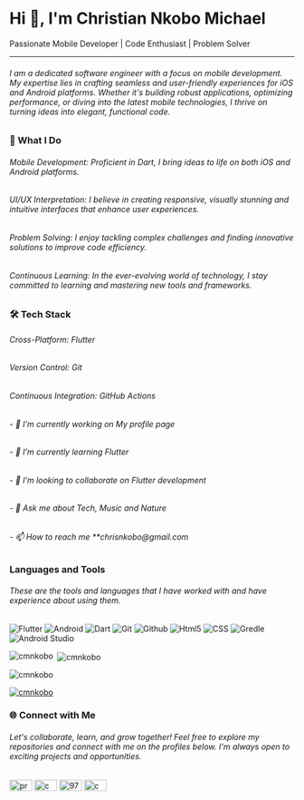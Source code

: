 <h1>Hi 👋, I'm Christian Nkobo Michael</h1> Passionate Mobile Developer | Code Enthusiast | Problem Solver
<hr>
<h6>I am a dedicated software engineer with a focus on mobile development. My expertise lies in crafting seamless and user-friendly experiences for iOS and Android platforms. Whether it's building robust applications, optimizing performance, or diving into the latest mobile technologies, I thrive on turning ideas into elegant, functional code.</h6>

<h3>🚀 What I Do</h3>
<h6>Mobile Development: Proficient in Dart, I bring ideas to life on both iOS and Android platforms.</h6>
<h6>UI/UX Interpretation: I believe in creating responsive, visually stunning and intuitive interfaces that enhance user experiences.</h6>
<h6>Problem Solving: I enjoy tackling complex challenges and finding innovative solutions to improve code efficiency.</h6>
<h6>Continuous Learning: In the ever-evolving world of technology, I stay committed to learning and mastering new tools and frameworks.</h6>

<h3>🛠️ Tech Stack</h3>
<h6>Cross-Platform: Flutter</h6>
<h6>Version Control: Git </h6>
<h6>Continuous Integration: GitHub Actions </h6>


<h6>- 🔭 I’m currently working on My profile page </h6>
<h6>- 🌱 I’m currently learning Flutter</h6>
<h6>- 👯 I’m looking to collaborate on Flutter development </h6>
<h6>- 💬 Ask me about Tech, Music and Nature</h6>
<h6>- 📫 How to reach me **chrisnkobo@gmail.com</h6>
<h3> Languages and Tools </h3> 
<h6>These are the tools and languages that I have worked with and have experience about using them.</h6> 

<div align = "left">
<img src = "https://camo.githubusercontent.com/911ede54f56a4e44cb4cc97a9799b0e7c1d25aac48e20a380b684b5c48a4ad47/68747470733a2f2f696d672e736869656c64732e696f2f62616467652f2d466c75747465722d3333333333333f7374796c653d666c6174266c6f676f3d666c7574746572" alt = "Flutter" /> 

<img src = "https://camo.githubusercontent.com/b6411077bf9d3807ec7b4b7f126207a0e34f704baf59da509863c9c2ca05354f/68747470733a2f2f696d672e736869656c64732e696f2f62616467652f2d416e64726f69642d3333333333333f7374796c653d666c6174266c6f676f3d616e64726f6964" alt = "Android" /> 

<img src = "https://camo.githubusercontent.com/e61ad1b6d65b0773e0d9e650dd8ac9a04c68d52f057b67468e46f63bb74ca240/68747470733a2f2f696d672e736869656c64732e696f2f62616467652f2d446172742d3333333333333f7374796c653d666c6174266c6f676f3d64617274" alt = "Dart" /> 

<img src = "https://camo.githubusercontent.com/2fc774b6f44efd9ac27316c539e0e94f8e524f872dc5b1c3ef60266a598331bc/68747470733a2f2f696d672e736869656c64732e696f2f62616467652f2d4769742d3035313232413f7374796c653d666c6174266c6f676f3d676974" alt = "Git" /> 

<img src = "https://camo.githubusercontent.com/202a58d250ff1d21ee70433e0070b55f8fed747f8883c1750742aa791b1ad871/68747470733a2f2f696d672e736869656c64732e696f2f62616467652f2d4769744875622d3035313232413f7374796c653d666c6174266c6f676f3d676974687562" alt = "Github" /> 

<img src = "https://camo.githubusercontent.com/b1720e127ee280daab63f84b508b29abe2540b02f5f57675765ad07da1315241/68747470733a2f2f696d672e736869656c64732e696f2f62616467652f2d48544d4c352d3333333333333f7374796c653d666c6174266c6f676f3d48544d4c35" alt = "Html5" />

<img src = "https://camo.githubusercontent.com/c38a05ab57aea563f73ae6b4aad7f556faa734d4077a7b52a2081b41ce27da40/68747470733a2f2f696d672e736869656c64732e696f2f62616467652f2d4353532d3333333333333f7374796c653d666c6174266c6f676f3d43535333266c6f676f436f6c6f723d313537324236" alt = "CSS" />

<img src = "https://camo.githubusercontent.com/698591781309b50c03e4c48f5d6381d8f352a34530a638e507eb8c217c41dadc/68747470733a2f2f696d672e736869656c64732e696f2f62616467652f2d477261646c652d3035313232413f7374796c653d666c6174266c6f676f3d677261646c65" alt = "Gredle" />

<img src = "https://camo.githubusercontent.com/d8cc2ef50c4620346500f4ecf8fe7877442404e9474934c149e09a02ad78fd6b/68747470733a2f2f696d672e736869656c64732e696f2f62616467652f2d416e64726f696425323053747564696f2d3035313232413f7374796c653d666c6174266c6f676f3d616e64726f69642d73747564696f" alt = "Android Studio" />

</div> 

<div align = "left">
<p><img align="left" src="https://github-readme-stats.vercel.app/api/top-langs?username=cmnkobo&show_icons=true&locale=en&layout=compact" alt="cmnkobo" /></p>
<p>&nbsp;<img align="center" src="https://github-readme-stats.vercel.app/api?username=cmnkobo&show_icons=true&locale=en" alt="cmnkobo" /></p> 
</div>

<p align="left"> <img src="https://komarev.com/ghpvc/?username=cmnkobo&label=Profile%20views&color=0e75b6&style=flat" alt="cmnkobo" /> </p>
<p align="left"> <a href="https://github.com/ryo-ma/github-profile-trophy"><img src="https://github-profile-trophy.vercel.app/?username=cmnkobo" alt="cmnkobo" /></a> </p>

<h3>🌐 Connect with Me</h3>
<h6>Let's collaborate, learn, and grow together! Feel free to explore my repositories and connect with me on the profiles below. I'm always open to exciting projects and opportunities.</h6> 
<p align="left">
<a href="https://twitter.com/providencechris" target="blank"><img align="center" src="https://raw.githubusercontent.com/rahuldkjain/github-profile-readme-generator/master/src/images/icons/Social/twitter.svg" alt="providencechris" height="20" width="40" /></a>
<a href="https://linkedin.com/in/cmnkobo" target="blank"><img align="center" src="https://raw.githubusercontent.com/rahuldkjain/github-profile-readme-generator/master/src/images/icons/Social/linked-in-alt.svg" alt="cmnkobo" height="20" width="40" /></a>
<a href="https://stackoverflow.com/users/9781265" target="blank"><img align="center" src="https://raw.githubusercontent.com/rahuldkjain/github-profile-readme-generator/master/src/images/icons/Social/stack-overflow.svg" alt="9781265" height="20" width="40" /></a>
<a href="https://fb.com/cmnkobo" target="blank"><img align="center" src="https://raw.githubusercontent.com/rahuldkjain/github-profile-readme-generator/master/src/images/icons/Social/facebook.svg" alt="cmnkobo" height="20" width="40" /></a>
</p> 




